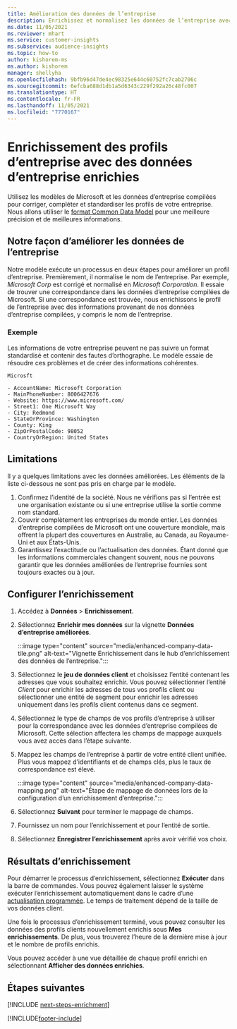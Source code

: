 ```yaml
---
title: Amélioration des données de l’entreprise
description: Enrichissez et normalisez les données de l’entreprise avec les modèles de Microsoft.
ms.date: 11/05/2021
ms.reviewer: mhart
ms.service: customer-insights
ms.subservice: audience-insights
ms.topic: how-to
author: kishorem-ms
ms.author: kishorem
manager: shellyha
ms.openlocfilehash: 9bfb96d47de4ec98325e644c60752fc7cab2706c
ms.sourcegitcommit: 6efcba688d1db1a5d6343c229f292a26c48fc007
ms.translationtype: HT
ms.contentlocale: fr-FR
ms.lasthandoff: 11/05/2021
ms.locfileid: "7770167"
---
```

# <a name="enrichment-of-company-profiles-with-enhanced-company-data"></a>Enrichissement des profils d’entreprise avec des données d’entreprise enrichies

Utilisez les modèles de Microsoft et les données d’entreprise compilées pour corriger, compléter et standardiser les profils de votre entreprise. Nous allons utiliser le [format Common Data Model](/common-data-model/schema/core/applicationcommon/account) pour une meilleure précision et de meilleures informations.

## <a name="how-we-enhance-company-data"></a>Notre façon d’améliorer les données de l’entreprise

Notre modèle exécute un processus en deux étapes pour améliorer un profil d’entreprise. Premièrement, il normalise le nom de l’entreprise. Par exemple, *Microsoft Corp* est corrigé et normalisé en *Microsoft Corporation*. Il essaie de trouver une correspondance dans les données d’entreprise compilées de Microsoft. Si une correspondance est trouvée, nous enrichissons le profil de l’entreprise avec des informations provenant de nos données d’entreprise compilées, y compris le nom de l’entreprise.


### <a name="example"></a>Exemple

Les informations de votre entreprise peuvent ne pas suivre un format standardisé et contenir des fautes d’orthographe. Le modèle essaie de résoudre ces problèmes et de créer des informations cohérentes.

```Input
Microsft
```

```Output
- AccountName: Microsoft Corporation
- MainPhoneNumber: 8006427676
- Website: https://www.microsoft.com/
- Street1: One Microsoft Way
- City: Redmond
- StateOrProvince: Washington
- County: King
- ZipOrPostalCode: 98052
- CountryOrRegion: United States
```

## <a name="limitations"></a>Limitations

Il y a quelques limitations avec les données améliorées. Les éléments de la liste ci-dessous ne sont pas pris en charge par le modèle.

1.  Confirmez l’identité de la société. Nous ne vérifions pas si l’entrée est une organisation existante ou si une entreprise utilise la sortie comme nom standard.
2.  Couvrir complètement les entreprises du monde entier. Les données d’entreprise compilées de Microsoft ont une couverture mondiale, mais offrent la plupart des couvertures en Australie, au Canada, au Royaume-Uni et aux États-Unis.
3.  Garantissez l’exactitude ou l’actualisation des données. Étant donné que les informations commerciales changent souvent, nous ne pouvons garantir que les données améliorées de l’entreprise fournies sont toujours exactes ou à jour.

## <a name="configure-the-enrichment"></a>Configurer l’enrichissement

1. Accédez à **Données** > **Enrichissement**.

1. Sélectionnez **Enrichir mes données** sur la vignette **Données d’entreprise améliorées**.

   :::image type="content" source="media/enhanced-company-data-tile.png" alt-text="Vignette Enrichissement dans le hub d’enrichissement des données de l’entreprise.":::

1. Sélectionnez le **jeu de données client** et choisissez l’entité contenant les adresses que vous souhaitez enrichir. Vous pouvez sélectionner l’entité *Client* pour enrichir les adresses de tous vos profils client ou sélectionner une entité de segment pour enrichir les adresses uniquement dans les profils client contenus dans ce segment.

1. Sélectionnez le type de champs de vos profils d’entreprise à utiliser pour la correspondance avec les données d’entreprise compilées de Microsoft. Cette sélection affectera les champs de mappage auxquels vous avez accès dans l’étape suivante.

1.  Mappez les champs de l’entreprise à partir de votre entité client unifiée. Plus vous mappez d’identifiants et de champs clés, plus le taux de correspondance est élevé.

    :::image type="content" source="media/enhanced-company-data-mapping.png" alt-text="Étape de mappage de données lors de la configuration d’un enrichissement d’entreprise.":::

1. Sélectionnez **Suivant** pour terminer le mappage de champs.

1. Fournissez un nom pour l’enrichissement et pour l’entité de sortie.

1. Sélectionnez **Enregistrer l’enrichissement** après avoir vérifié vos choix.

## <a name="enrichment-results"></a>Résultats d’enrichissement

Pour démarrer le processus d’enrichissement, sélectionnez **Exécuter** dans la barre de commandes. Vous pouvez également laisser le système exécuter l’enrichissement automatiquement dans le cadre d’une [actualisation programmée](system.md#schedule-tab). Le temps de traitement dépend de la taille de vos données client.

Une fois le processus d’enrichissement terminé, vous pouvez consulter les données des profils clients nouvellement enrichis sous **Mes enrichissements**. De plus, vous trouverez l’heure de la dernière mise à jour et le nombre de profils enrichis.

Vous pouvez accéder à une vue détaillée de chaque profil enrichi en sélectionnant **Afficher des données enrichies**.

## <a name="next-steps"></a>Étapes suivantes

[!INCLUDE [next-steps-enrichment](../includes/next-steps-enrichment.md)]

[!INCLUDE[footer-include](../includes/footer-banner.md)]
